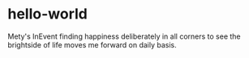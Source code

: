 # hello-world
Mety's InEvent
finding happiness deliberately in all corners to see the brightside of life moves me forward on daily basis.

